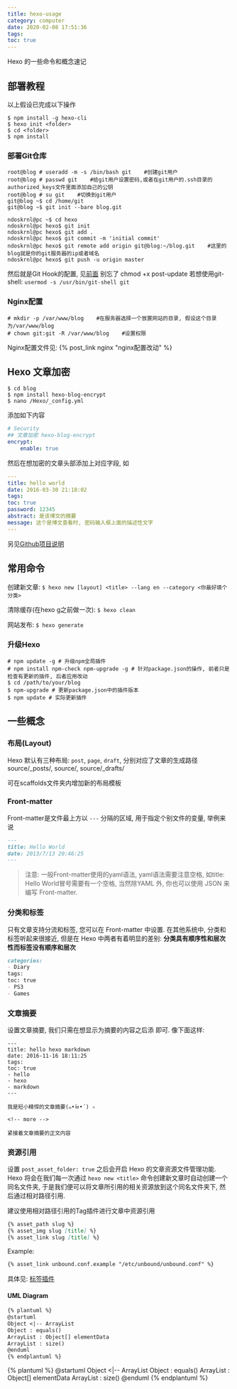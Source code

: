 ```yaml
---
title: hexo-usage
category: computer
date: 2020-02-08 17:51:36
tags:
toc: true
---
```


Hexo 的一些命令和概念速记

<!-- more -->

## 部署教程

以上假设已完成以下操作

```console
$ npm install -g hexo-cli
$ hexo init <folder>
$ cd <folder>
$ npm install
```

### 部署Git仓库

```console
root@blog # useradd -m -s /bin/bash git    #创建git用户
root@blog # passwd git    #给git用户设置密码,或者在git用户的.ssh目录的authorized_keys文件里面添加自己的公钥
root@blog # su git    #切换到git用户
git@blog ~$ cd /home/git
git@blog ~$ git init --bare blog.git

ndoskrnl@pc ~$ cd hexo
ndoskrnl@pc hexo$ git init
ndoskrnl@pc hexo$ git add .
ndoskrnl@pc hexo$ git commit -m 'initial commit'
ndoskrnl@pc hexo$ git remote add origin git@blog:~/blog.git    #这里的blog就是你的git服务器的ip或者域名
ndoskrnl@pc hexo$ git push -u origin master
```

然后就是Git Hook的配置, 见[前面](#Git-Hook)
别忘了 chmod +x post-update
若想使用git-shell: `usermod -s /usr/bin/git-shell git`

### Nginx配置

```console
# mkdir -p /var/www/blog    #在服务器选择一个放置网站的目录, 假设这个目录为/var/www/blog
# chown git:git -R /var/www/blog    #设置权限
```

Nginx配置文件见: {% post_link nginx "nginx配置改动" %}

## Hexo 文章加密

```console
$ cd blog
$ npm install hexo-blog-encrypt
$ nano /Hexo/_config.yml
```
添加如下内容
```yml
# Security
## 文章加密 hexo-blog-encrypt
encrypt:
    enable: true
```
然后在想加密的文章头部添加上对应字段, 如
```yml
---
title: hello world
date: 2016-03-30 21:18:02
tags:
toc: true
password: 12345
abstract: 是该博文的摘要
message: 这个是博文查看时, 密码输入框上面的描述性文字
---
```

另见[Github项目说明](https://github.com/MikeCoder/hexo-blog-encrypt/blob/master/ReadMe.zh.md)

## 常用命令

创建新文章: `$ hexo new [layout] <title> --lang en --category <你最好填个分类>`

清除缓存(在hexo g之前做一次): `$ hexo clean`

网站发布: `$ hexo generate`

### 升级Hexo

```console
# npm update -g # 升级npm全局插件
# npm install npm-check npm-upgrade -g # 针对package.json的操作, 前者只是检查有更新的插件, 后者应用改动
$ cd /path/to/your/blog
$ npm-upgrade # 更新package.json中的插件版本
$ npm update # 实际更新插件
```

## 一些概念

### 布局(Layout)

Hexo 默认有三种布局: `post`, `page`, `draft`, 分别对应了文章的生成路径source/_posts/, source/, source/_drafts/

可在scaffolds文件夹内增加新的布局模板

### Front-matter

Front-matter是文件最上方以 `---` 分隔的区域, 用于指定个别文件的变量, 举例来说

```markdown
---
title: Hello World
date: 2013/7/13 20:46:25
---
```

> 注意: 一般Front-matter使用的yaml语法, yaml语法需要注意空格, 如title: Hello World冒号需要有一个空格, 当然除YAML 外, 你也可以使用 JSON 来编写 Front-matter.

### 分类和标签

只有文章支持分流和标签, 您可以在 Front-matter 中设置. 在其他系统中, 分类和标签听起来很接近, 但是在 Hexo 中两者有着明显的差别: **分类具有顺序性和层次性而标签没有顺序和层次**

```markdown
categories:
- Diary
tags:
toc: true
- PS3
- Games
```

### 文章摘要

设置文章摘要, 我们只需在想显示为摘要的内容之后添 <!-- more --> 即可. 像下面这样:

```
---
title: hello hexo markdown
date: 2016-11-16 18:11:25
tags:
toc: true
- hello
- hexo
- markdown
---

我是短小精悍的文章摘要(๑•̀ㅂ•́) ✧

<!-- more -->

紧接着文章摘要的正文内容
```

### 资源引用

设置 `post_asset_folder: true` 之后会开启 Hexo 的文章资源文件管理功能. Hexo 将会在我们每一次通过 `hexo new <title>` 命令创建新文章时自动创建一个同名文件夹, 于是我们便可以将文章所引用的相关资源放到这个同名文件夹下, 然后通过相对路径引用.

建议使用相对路径引用的Tag插件进行文章中资源引用

```markdown
{% asset_path slug %}
{% asset_img slug [title] %}
{% asset_link slug [title] %}
```

Example:

```markdown
{% asset_link unbound.conf.example "/etc/unbound/unbound.conf" %}
```

具体见: [标签插件](https://hexo.io/zh-cn/docs/tag-plugins.html)

#### UML Diagram

```markdown
{% plantuml %}
@startuml
Object <|-- ArrayList
Object : equals()
ArrayList : Object[] elementData
ArrayList : size()
@enduml
{% endplantuml %}
```

{% plantuml %}
@startuml
Object <|-- ArrayList
Object : equals()
ArrayList : Object[] elementData
ArrayList : size()
@enduml
{% endplantuml %}
